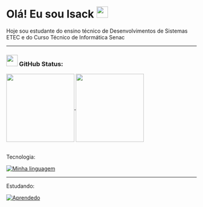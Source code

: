 # Olá! Eu sou Isack <img src="https://media.giphy.com/media/hvRJCLFzcasrR4ia7z/giphy.gif" width="30px"/>

 Hoje sou estudante do ensino técnico de Desenvolvimentos de Sistemas ETEC e do Curso Técnico de Informática Senac 

---
### <img src="https://media.giphy.com/media/iY8CRBdQXODJSCERIr/giphy.gif" width="30px"> GitHub Status:
<div>
  <a href="https://github.com/anuraghazra/github-readme-stats">
    <img height="180em" align="center" src="https://github-readme-stats.vercel.app/api?username=Isack2022&show_icons=true&theme=dark"/>
  </a>
  <a href="https://github.com/anuraghazra/convoychat">
   <img height="180em" align="center" src="https://github-readme-stats.vercel.app/api/top-langs/?username=Isack2022&layout=compact&theme=dark"/>
  </a>
</div>

<br>

Tecnologia:

[![Minha linguagem](https://skillicons.dev/icons?i=html,css,js,mysql,php,c,java,spring,docker,jenkins,linux,git)](https://skillicons.dev)

--- 
Estudando: 

[![Aprendedo](https://skillicons.dev/icons?i=laravel,py,react)](https://skillicons.dev)


